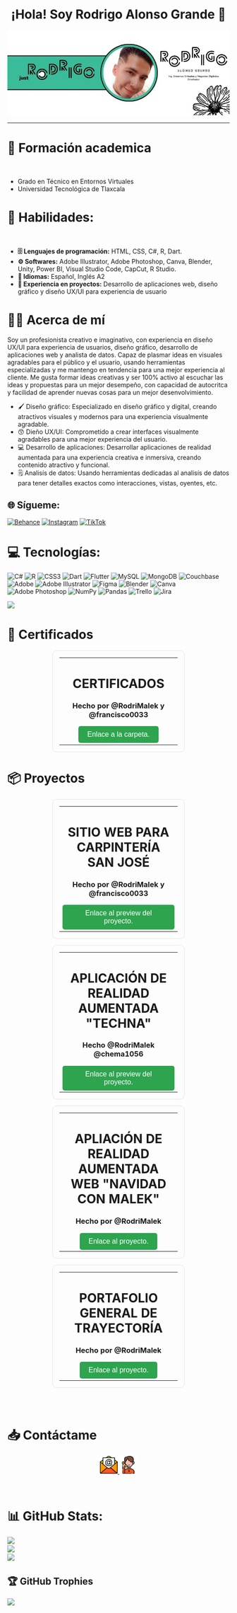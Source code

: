 <div align="center">
    <h1 align="center">¡Hola! Soy Rodrigo Alonso Grande 🤩 </h1>
</div>
<p align="center"><img src="https://github.com/RodriMalek/RodriMalek/blob/main/banner.jpg" alt="Banner profesional"/></p>

---
# 🏫 Formación academica
<br>
        <ul>
            <li>Grado en Técnico en Entornos Virtuales</li>
            <li>Universidad Tecnológica de Tlaxcala</li>
        </ul>
    </li>
    
   # 🥇 Habilidades: 
   <br>
        <ul>
            <li><strong>🗄️ Lenguajes de programación:</strong> HTML, CSS, C#, R, Dart.</li>
          <li><strong>⚙️ Softwares:</strong> Adobe Illustrator, Adobe Photoshop, Canva, Blender, Unity, Power BI, Visual Studio Code, CapCut, R Studio.</li>
            <li><strong>📖 Idiomas:</strong> Español, Inglés A2</li>
            <li><strong>🌠 Experiencia en proyectos:</strong> Desarrollo de aplicaciones web, diseño gráfico y diseño UX/UI para experiencia de usuario</li>
        </ul>
</ul>

# 👨‍💻 Acerca de mí
Soy un profesionista creativo e imaginativo, con experiencia en diseño UX/UI para experiencia de usuarios, diseño gráfico, desarrollo de aplicaciones web y analista de datos. Capaz de plasmar ideas en visuales agradables para el público y el usuario, usando herramientas especializadas y me mantengo en tendencia para una mejor experiencia al cliente. Me gusta formar ideas creativas y ser 100% activo al escuchar las ideas y propuestas para un mejor desempeño, con capacidad de autocritca y facilidad de aprender nuevas cosas para un mejor desenvolvimiento.

- 🖌️ Diseño gráfico: Especializado en diseño gráfico y digital, creando atractivos visuales y modernos para una experiencia visualmente agradable.
- 😙 Dieño UX/UI: Comprometido a crear interfaces visualmente agradables para una mejor experiencia del usuario.
- 💻 Desarrollo de aplicaciones: Desarrollar aplicaciones de realidad aumentada para una experiencia creativa e inmersiva, creando contenido atractivo y funcional.
- 🗒️ Analisís de datos: Usando herramientas dedicadas al analisís de datos para tener detalles exactos como interacciones, vistas, oyentes, etc.

## 🌐 Sígueme:
[![Behance](https://img.shields.io/badge/Behance-1769ff?logo=behance&logoColor=white)](https://behance.net/justRodrigo) [![Instagram](https://img.shields.io/badge/Instagram-%23E4405F.svg?logo=Instagram&logoColor=white)](https://instagram.com/_malekof) [![TikTok](https://img.shields.io/badge/TikTok-%23000000.svg?logo=TikTok&logoColor=white)](https://tiktok.com/@MALEK) 

# 💻 Tecnologías:
![C#](https://img.shields.io/badge/c%23-%23239120.svg?style=for-the-badge&logo=csharp&logoColor=white) ![R](https://img.shields.io/badge/r-%23276DC3.svg?style=for-the-badge&logo=r&logoColor=white) ![CSS3](https://img.shields.io/badge/css3-%231572B6.svg?style=for-the-badge&logo=css3&logoColor=white) ![Dart](https://img.shields.io/badge/dart-%230175C2.svg?style=for-the-badge&logo=dart&logoColor=white) ![Flutter](https://img.shields.io/badge/Flutter-%2302569B.svg?style=for-the-badge&logo=Flutter&logoColor=white) ![MySQL](https://img.shields.io/badge/mysql-4479A1.svg?style=for-the-badge&logo=mysql&logoColor=white) ![MongoDB](https://img.shields.io/badge/MongoDB-%234ea94b.svg?style=for-the-badge&logo=mongodb&logoColor=white) ![Couchbase](https://img.shields.io/badge/Couchbase-EA2328?style=for-the-badge&logo=couchbase&logoColor=white) ![Adobe](https://img.shields.io/badge/adobe-%23FF0000.svg?style=for-the-badge&logo=adobe&logoColor=white) ![Adobe Illustrator](https://img.shields.io/badge/adobe%20illustrator-%23FF9A00.svg?style=for-the-badge&logo=adobe%20illustrator&logoColor=white) ![Figma](https://img.shields.io/badge/figma-%23F24E1E.svg?style=for-the-badge&logo=figma&logoColor=white) ![Blender](https://img.shields.io/badge/blender-%23F5792A.svg?style=for-the-badge&logo=blender&logoColor=white) ![Canva](https://img.shields.io/badge/Canva-%2300C4CC.svg?style=for-the-badge&logo=Canva&logoColor=white) ![Adobe Photoshop](https://img.shields.io/badge/adobe%20photoshop-%2331A8FF.svg?style=for-the-badge&logo=adobe%20photoshop&logoColor=white) ![NumPy](https://img.shields.io/badge/numpy-%23013243.svg?style=for-the-badge&logo=numpy&logoColor=white) ![Pandas](https://img.shields.io/badge/pandas-%23150458.svg?style=for-the-badge&logo=pandas&logoColor=white) ![Trello](https://img.shields.io/badge/Trello-%23026AA7.svg?style=for-the-badge&logo=Trello&logoColor=white) ![Jira](https://img.shields.io/badge/jira-%230A0FFF.svg?style=for-the-badge&logo=jira&logoColor=white)

[![](https://visitcount.itsvg.in/api?id=RodriMalek&icon=0&color=0)](https://visitcount.itsvg.in)

# 📜 Certificados
<div align="center">
  <table style="border: 1px solid #e1e4e8; border-radius: 10px; padding: 15px; width: 300px; text-align: center;">
    <tr>
      <td>
        <h1>CERTIFICADOS</h1>
        <h3>Hecho por @RodriMalek y @francisco0033</h3>
        <p></p>
        <a href="https://drive.google.com/drive/folders/1Gate-lRKPEHpdjfesyHxBC_g7dfe8xzC?usp=drive_link" style="text-decoration: none;">
          <button style="background-color: #2ea44f; color: white; padding: 10px 20px; border: none; border-radius: 5px; font-size: 16px; cursor: pointer;">
            Enlace a la carpeta.
          </button>
        </a>
      </td>
    </tr>
  </table>
</div>

# 📦 Proyectos

<div align="center">
  <table style="border: 1px solid #e1e4e8; border-radius: 10px; padding: 15px; width: 300px; text-align: center;">
    <tr>
      <td>
        <h1>SITIO WEB PARA CARPINTERÍA SAN JOSÉ</h1>
        <h3>Hecho por @RodriMalek y @francisco0033</h3>
        <p></p>
        <a href="https://drive.google.com/file/d/1X_Yu_1sgYnIZGW-W6zOXA2mTJKanuApB/view?usp=sharing" style="text-decoration: none;">
          <button style="background-color: #2ea44f; color: white; padding: 10px 20px; border: none; border-radius: 5px; font-size: 16px; cursor: pointer;">
            Enlace al preview del proyecto.
          </button>
        </a>
      </td>
    </tr>
  </table>
</div>

 <div align="center">
  <table style="border: 1px solid #e1e4e8; border-radius: 10px; padding: 15px; width: 300px; text-align: center;">
    <tr>
      <td>
        <h1>APLICACIÓN DE REALIDAD AUMENTADA "TECHNA"</h1>
        <h3>Hecho @RodriMalek @chema1056</h3>
        <p></p>
        <a href="https://drive.google.com/file/d/1dmATMCmwDRMnCBjSwgsgxuTeZiIfuSe-/view?usp=drive_link" style="text-decoration: none;">
          <button style="background-color: #2ea44f; color: white; padding: 10px 20px; border: none; border-radius: 5px; font-size: 16px; cursor: pointer;">
            Enlace al preview del proyecto.
          </button>
        </a>
      </td>
    </tr>
  </table>
</div>

<div align="center">
  <table style="border: 1px solid #e1e4e8; border-radius: 10px; padding: 15px; width: 300px; text-align: center;">
    <tr>
      <td>
        <h1>APLIACIÓN DE REALIDAD AUMENTADA WEB "NAVIDAD CON MALEK"</h1>
        <h3>Hecho por @RodriMalek</h3>
        <p></p>
        <a href="https://rodrimalek.github.io/navidad-con-Malek/" style="text-decoration: none;">
          <button style="background-color: #2ea44f; color: white; padding: 10px 20px; border: none; border-radius: 5px; font-size: 16px; cursor: pointer;">
            Enlace al proyecto.
          </button>
        </a>
      </td>
    </tr>
  </table>
</div>

<div align="center">
  <table style="border: 1px solid #e1e4e8; border-radius: 10px; padding: 15px; width: 300px; text-align: center;">
    <tr>
      <td>
        <h1>PORTAFOLIO GENERAL DE TRAYECTORÍA</h1>
        <h3>Hecho por @RodriMalek</h3>
        <p></p>
        <a href="https://www.behance.net/gallery/211193753/Portafolio-general-de-trayectoria" style="text-decoration: none;">
          <button style="background-color: #2ea44f; color: white; padding: 10px 20px; border: none; border-radius: 5px; font-size: 16px; cursor: pointer;">
            Enlace al proyecto.
          </button>
        </a>
      </td>
    </tr>
  </table>
</div>
<br>
<br>

# 📥 Contáctame
<div class="contac-links" align="center">
    <a href="mailto:rodrigomarquezgrande@gmail.com" target="_blank">
        <img src="https://github.com/RodriMalek/RodriMalek/blob/main/email.png" alt="Correo" width="40" height="40">
    </a>
     <a href="tel:+522411770245">
        <img src="https://github.com/RodriMalek/RodriMalek/blob/main/man.png" alt="Teléfono" width="40" height="40">
    </a>
</div>
<br>
<br>

# 📊 GitHub Stats:
![](https://github-readme-stats.vercel.app/api?username=RodriMalek&theme=dark&hide_border=false&include_all_commits=false&count_private=false)<br/>
![](https://github-readme-streak-stats.herokuapp.com/?user=RodriMalek&theme=dark&hide_border=false)<br/>
![](https://github-readme-stats.vercel.app/api/top-langs/?username=RodriMalek&theme=dark&hide_border=false&include_all_commits=false&count_private=false&layout=compact)

## 🏆 GitHub Trophies
![](https://github-profile-trophy.vercel.app/?username=RodriMalek&theme=dracula&no-frame=false&no-bg=true&margin-w=4)


